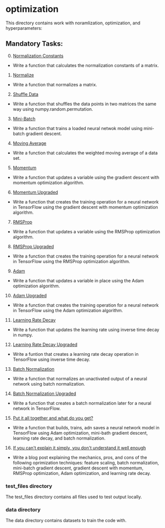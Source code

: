 # optimization
This directory contains work with noramlization, optimization, and hyperparameters:

## Mandatory Tasks:
0. [Normalization Constants](/supervised_learning/optimization/0-norm_constants.py)
* Write a function that calculates the normalization constants of a matrix.
1. [Normalize](/supervised_learning/optimization/1-normalize.py)
* Write a function that normalizes a matrix.
2. [Shuffle Data](/supervised_learning/optimization/2-shuffle_data.py)
* Write a function that shuffles the data points in two matrices the same way using numpy.random.permutation.
3. [Mini-Batch](/supervised_learning/optimization/3-mini_batch.py)
* Write a function that trains a loaded neural netwok model using mini-batch gradient descent.
4. [Moving Average](/supervised_learning/optimization/4-moving_average.py)
* Write a function that calculates the weighted moving average of a data set.
5. [Momentum](/supervised_learning/optimization/5-momentum.py)
* Write a function that updates a variable using the gradient descent with momentum optimization algorithm.
6. [Momentum Upgraded](/supervised_learning/optimization/6-momentum.py)
* Write a function that creates the training operation for a neural network in TensorFlow using the gradient descent with momentum optimization algorithm.
7. [RMSProp](/supervised_learning/optimization/7-RMSProp.py)
* Write a function that updates a variable using the RMSProp optimization algorithm.
8. [RMSProp Upgraded](/supervised_learning/optimization/8-RMSProp.py)
* Write a function that creates the training operation for a neural network in TensorFlow using the RMSProp optimization algorithm.
9. [Adam](/supervised_learning/optimization/9-Adam.py)
* Write a function that updates a variable in place using the Adam optimization algorithm.
10. [Adam Upgraded](/supervised_learning/optimization/10-Adam.py)
* Write a function that creates the training operation for a neural network in TensorFlow using the Adam optimization algorithm.
11. [Learning Rate Decay](/supervised_learning/optimization/11-learning_rate_decay.py)
* Write a function that updates the learning rate using inverse time decay in numpy.
12. [Learning Rate Decay Upgraded](/supervised_learning/optimization/12-learning_rate_decay.py)
* Write a funtion that creates a learning rate decay operation in TensorFlow using inverse time decay.
13. [Batch Normalization](/supervised_learning/optimization/13-batch_norm.py)
* Write a function that normalizes an unactivated output of a neural network using batch normalization.
14. [Batch Normalization Upgraded](/supervised_learning/optimization/14-batch_norm.py)
* Write a function that creates a batch normalization later for a neural network in TensorFlow.
15. [Put it all together and what do you get?](/supervised_learning/optimization/15-model.py)
* Write a function that builds, trains, adn saves a neural network model in TensorFlow using Adam optimization, mini-bath gradient descent, learning rate decay, and batch normalization.
16. [If you can't explain it simply, you don't understand it well enough]()
* Write a blog post explaining the mechanics, pros, and cons of the following oprimization techniques: feature scaling, batch normalization, mini-batch gradient descent, gradient descent with momentum, RMSProp optimization, Adam optimization, and learning rate decay.


### test_files directory
The test_files directory contains all files used to test output locally.

### data directory
The data directory contains datasets to train the code with.
